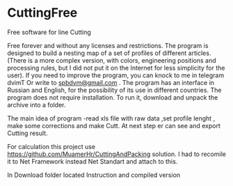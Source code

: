 # CuttingFree
Free software for line Cutting

Free forever and without any licenses and restrictions.
The program is designed to build a nesting map of a set of profiles of different articles.
(There is a more complex version, with colors, engineering positions and processing rules, but I did not put it on the Internet for less simplicity for the user).
If you need to improve the program, you can knock to me in telegram dvimT Or write to spbdvm@gmail.com .
The program has an interface in Russian and English, for the possibility of its use in different countries.
The program does not require installation. To run it, download and unpack the archive into a folder.

The main idea of program   -read xls file with raw data ,set profile lenght  ,  make some corrections and make Cutt.  At next step er can see and export Cutting result.

For calculation this project use https://github.com/MuamerHr/CuttingAndPacking solution.
I had to recomile it to  Net Framework instead Net Standart and attach to this.


In Download folder located Instruction and compiled version
